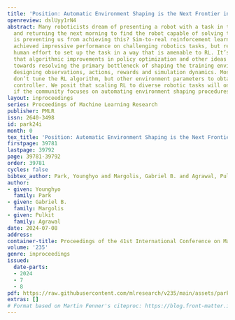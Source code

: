 ```yaml
---
title: 'Position: Automatic Environment Shaping is the Next Frontier in RL'
openreview: dslUyy1rN4
abstract: Many roboticists dream of presenting a robot with a task in the evening
  and returning the next morning to find the robot capable of solving the task. What
  is preventing us from achieving this? Sim-to-real reinforcement learning (RL) has
  achieved impressive performance on challenging robotics tasks, but requires substantial
  human effort to set up the task in a way that is amenable to RL. It’s our position
  that algorithmic improvements in policy optimization and other ideas should be guided
  towards resolving the primary bottleneck of shaping the training environment, i.e.,
  designing observations, actions, rewards and simulation dynamics. Most practitioners
  don’t tune the RL algorithm, but other environment parameters to obtain a desirable
  controller. We posit that scaling RL to diverse robotic tasks will only be achieved
  if the community focuses on automating environment shaping procedures.
layout: inproceedings
series: Proceedings of Machine Learning Research
publisher: PMLR
issn: 2640-3498
id: park24i
month: 0
tex_title: 'Position: Automatic Environment Shaping is the Next Frontier in {RL}'
firstpage: 39781
lastpage: 39792
page: 39781-39792
order: 39781
cycles: false
bibtex_author: Park, Younghyo and Margolis, Gabriel B. and Agrawal, Pulkit
author:
- given: Younghyo
  family: Park
- given: Gabriel B.
  family: Margolis
- given: Pulkit
  family: Agrawal
date: 2024-07-08
address:
container-title: Proceedings of the 41st International Conference on Machine Learning
volume: '235'
genre: inproceedings
issued:
  date-parts:
  - 2024
  - 7
  - 8
pdf: https://raw.githubusercontent.com/mlresearch/v235/main/assets/park24i/park24i.pdf
extras: []
# Format based on Martin Fenner's citeproc: https://blog.front-matter.io/posts/citeproc-yaml-for-bibliographies/
---
```

